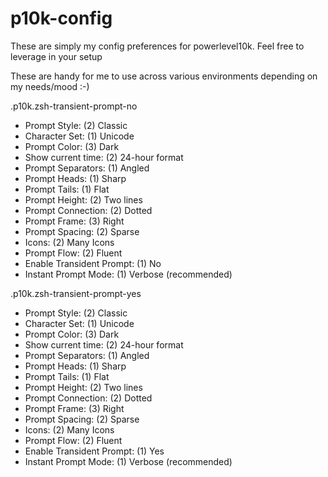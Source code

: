 # p10k-config
These are simply my config preferences for powerlevel10k.  Feel free to leverage in your setup

These are handy for me to use across various environments depending on my needs/mood :-)

.p10k.zsh-transient-prompt-no
- Prompt Style:             (2) Classic
- Character Set:            (1) Unicode
- Prompt Color:             (3) Dark
- Show current time:        (2) 24-hour format
- Prompt Separators:        (1) Angled
- Prompt Heads:             (1) Sharp
- Prompt Tails:             (1) Flat
- Prompt Height:            (2) Two lines
- Prompt Connection:        (2) Dotted
- Prompt Frame:             (3) Right
- Prompt Spacing:           (2) Sparse
- Icons:                    (2) Many Icons
- Prompt Flow:              (2) Fluent
- Enable Transident Prompt: (1) No
- Instant Prompt Mode:      (1) Verbose (recommended)

.p10k.zsh-transient-prompt-yes
- Prompt Style:             (2) Classic
- Character Set:            (1) Unicode
- Prompt Color:             (3) Dark
- Show current time:        (2) 24-hour format
- Prompt Separators:        (1) Angled
- Prompt Heads:             (1) Sharp
- Prompt Tails:             (1) Flat
- Prompt Height:            (2) Two lines
- Prompt Connection:        (2) Dotted
- Prompt Frame:             (3) Right
- Prompt Spacing:           (2) Sparse
- Icons:                    (2) Many Icons
- Prompt Flow:              (2) Fluent
- Enable Transident Prompt: (1) Yes
- Instant Prompt Mode:      (1) Verbose (recommended)
